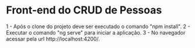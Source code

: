 # Front-end do CRUD de Pessoas

1 - Após o clone do projeto deve ser executado o comando "npm install".
2 - Executar o comando "ng serve" para iniciar a aplicação.
3 - No navegador acessar pela url http://localhost:4200/.
